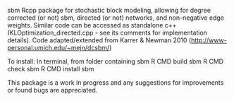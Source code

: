 sbm
Rcpp package for stochastic block modeling, allowing for degree corrected (or not) sbm, directed (or not) networks, and non-negative edge weights. Similar code can be accessed as standalone c++ (KLOptimization_directed.cpp - see its comments for implementation details). Code adapted/extended from Karrer & Newman 2010 (http://www-personal.umich.edu/~mejn/dcsbm/)

To install:
In terminal, from folder containing sbm
R CMD build sbm
R CMD check sbm
R CMD install sbm

This package is a work in progress and any suggestions for improvements or found bugs are appreciated. 


